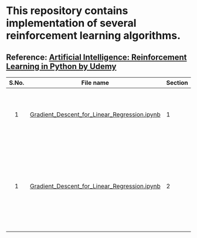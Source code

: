 # This repository contains implementation of several reinforcement learning algorithms.

## Reference: [Artificial Intelligence: Reinforcement Learning in Python by Udemy](https://www.udemy.com/course/artificial-intelligence-reinforcement-learning-in-python/)


| **S.No.**| **File name** | **Section** |  **Video** | **Description** |
| :-------------: |------------- | ------------- | ------------- | ------------- |
|1 | [Gradient_Descent_for_Linear_Regression.ipynb](https://github.com/neerajkumarvaid/ML_DL_RL_Codes/blob/master/Reinforcement_Learning/Gradient_Descent_for_Linear_Regression.ipynb) | 1 |  5 | Use gradient descent algorithm to solve a simple linear regression problem.|
|1 | [Gradient_Descent_for_Linear_Regression.ipynb](https://github.com/neerajkumarvaid/ML_DL_RL_Codes/blob/master/Reinforcement_Learning/Epsilon_Greedy_Algorithm.ipynb) | 2 |  10 | Implemenation of the epsilon-greedy algorithm for solving a multi-arm bandit problem with exploration-exploitation dilemma.|
